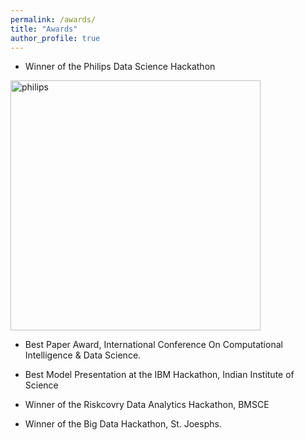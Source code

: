 ```yaml
---
permalink: /awards/
title: "Awards"
author_profile: true
---
```


- Winner of the Philips Data Science Hackathon

<img src="https://parasnaren.github.io/images/philips.jfif" alt="philips" width="400"/>

- Best Paper Award, International Conference On Computational Intelligence & Data Science.

- Best Model Presentation at the IBM Hackathon, Indian Institute of Science

- Winner of the Riskcovry Data Analytics Hackathon, BMSCE

- Winner of the Big Data Hackathon, St. Joesphs.
